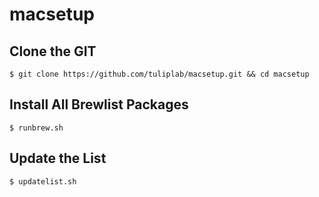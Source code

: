# macsetup

## Clone the GIT

    $ git clone https://github.com/tuliplab/macsetup.git && cd macsetup
  
## Install All Brewlist Packages

    $ runbrew.sh
    
## Update the List

    $ updatelist.sh
  

